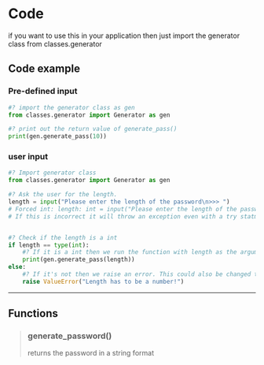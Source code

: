 # Code

if you want to use this in your application then just import the generator class from classes.generator

## Code example

### Pre-defined input

```python
#? import the generator class as gen
from classes.generator import Generator as gen

#? print out the return value of generate_pass()
print(gen.generate_pass(10))
```

### user input

```python
#? Import generator class
from classes.generator import Generator as gen

#? Ask the user for the length.
length = input("Please enter the length of the password\n>>> ")
# Forced int: length: int = input("Please enter the length of the password\n>>> ")
# If this is incorrect it will throw an exception even with a try statment


#? Check if the length is a int
if length == type(int):
    #? If it is a int then we run the function with length as the argument.
    print(gen.generate_pass(length))
else:
    #? If it's not then we raise an error. This could also be changed to a print and call a function to restart the code
    raise ValueError("Length has to be a number!")

```

---

## Functions

>### generate_password()
>returns the password in a string format
